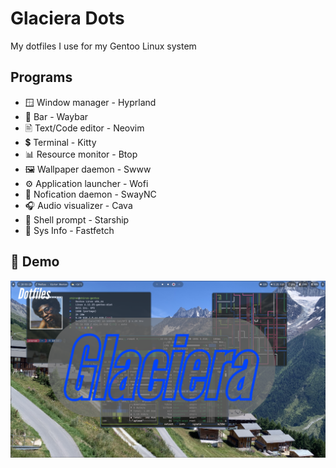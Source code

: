 # Glaciera Dots

My dotfiles I use for my Gentoo Linux system

## Programs
- 🪟 Window manager - Hyprland
- 📏 Bar - Waybar
- 🖹  Text/Code editor - Neovim
- 💲 Terminal - Kitty
- 📊 Resource monitor - Btop
- 🖼️ Wallpaper daemon - Swww
- ⚙️ Application launcher - Wofi
- 🔔 Nofication daemon - SwayNC
- 🎧 Audio visualizer - Cava
- 🚀 Shell prompt - Starship
- 🐧 Sys Info - Fastfetch

## 🎥 Demo

[![Watch the demo](https://github.com/Chiron8/Glaciera-Dots/blob/master/Untitled.png)](https://www.youtube.com/watch?v=iyI5Qn-g230)
